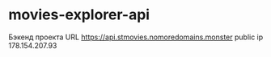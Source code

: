 # movies-explorer-api
Бэкенд проекта
URL https://api.stmovies.nomoredomains.monster
public ip 178.154.207.93
